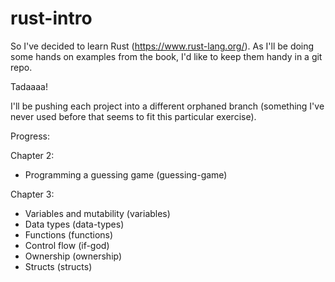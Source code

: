 # rust-intro

So I've decided to learn Rust (https://www.rust-lang.org/). As I'll be doing some hands on examples from the book, I'd like to keep them handy in a git repo.

Tadaaaa!

I'll be pushing each project into a different orphaned branch (something I've never used before that seems to fit this particular exercise).

Progress:  

Chapter 2:
- Programming a guessing game (guessing-game)

Chapter 3:
- Variables and mutability (variables)
- Data types (data-types)
- Functions (functions)
- Control flow (if-god)
- Ownership (ownership)
- Structs (structs)